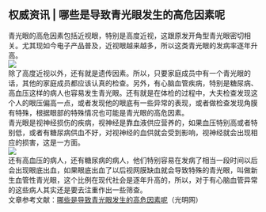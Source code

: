 ## 权威资讯 | 哪些是导致青光眼发生的高危因素呢  
青光眼的高危因素包括近视眼，特别是高度近视，这跟原发开角型青光眼密切相关。尤其现如今电子产品普及，近视眼越来越多，所以这类青光眼的发病率逐年升高。  
![](http://cdncms.v-keep.cn/wp-content/uploads/2020/01/timgvdcvsd.jpg)  
除了高度近视以外，还有就是遗传因素。所以，只要家庭成员中有一个青光眼的话，其他的家庭成员都应该认真的检查。另外，有心脑血管疾病，特别是糖尿病、高血压这样的病人也容易发生青光眼。还有就是在体检的过程中，大夫检查发现这个人的眼压偏高一点，或者发现他的眼底有一些异常的表现，或者做检查发现角膜有特殊，根据眼部的特殊情况也可能是青光眼的高危因素。  
青光眼是视神经损伤的疾病，视神经是靠血液供应营养的，如果血压特别高或者特别低，或者有糖尿病供血不好，对视神经的血供就会受到影响，视神经就会出现相应的损害，这是一方面。  
![](http://cdncms.v-keep.cn/wp-content/uploads/2020/01/timgsfa.jpg)  
还有高血压的病人，还有糖尿病的病人，他们特别容易在发病了相当一段时间以后会出现眼底出血，如果眼底出血了以后视网膜缺血就会导致特殊的青光眼，叫做新生血管性青光眼，这个比例在现代社会是逐年升高的，所以，对于有心脑血管异常的这些病人其实还是要去注重作出一些筛查。  
文章参考文献：<a href="http://health.gmw.cn/2019-05/14/content_32832571.htm">哪些是导致青光眼发生的高危因素呢</a>（光明网）  

